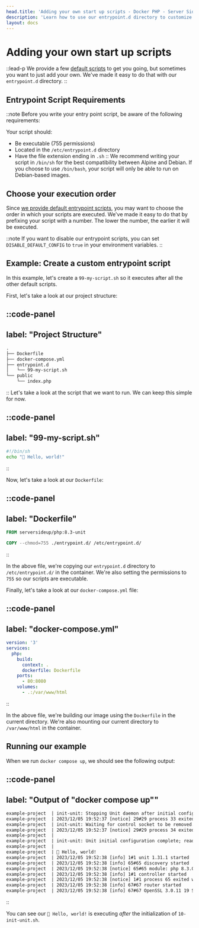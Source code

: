 ```yaml
---
head.title: 'Adding your own start up scripts - Docker PHP - Server Side Up'
description: 'Learn how to use our entrypoint.d directory to customize your container start up experience.'
layout: docs
---
```


# Adding your own start up scripts
::lead-p
We provide a few [default scripts](/docs/getting-started/default-configurations#default-entrypoint-scripts) to get you going, but sometimes you want to just add your own. We've made it easy to do that with our `entrypoint.d` directory.
::

## Entrypoint Script Requirements
::note
Before you write your entry point script, be aware of the following requirements:

Your script should:
- Be executable (755 permissions)
- Located in the `/etc/entrypoint.d` directory
- Have the file extension ending in `.sh`
::
We recommend writing your script in `/bin/sh` for the best compatibility between Alpine and Debian. If you choose to use `/bin/bash`, your script will only be able to run on Debian-based images.

## Choose your execution order
Since [we provide default entrypoint scripts](/docs/getting-started/default-configurations#default-entrypoint-scripts), you may want to choose the order in which your scripts are executed. We've made it easy to do that by prefixing your script with a number. The lower the number, the earlier it will be executed.

::note
If you want to disable our entrypoint scripts, you can set `DISABLE_DEFAULT_CONFIG` to `true` in your environment variables.
::

## Example: Create a custom entrypoint script
In this example, let's create a `99-my-script.sh` so it executes after all the other default scripts.

First, let's take a look at our project structure:

::code-panel
---
label: "Project Structure"
---
```txt
.
├── Dockerfile
├── docker-compose.yml
├── entrypoint.d
│   └── 99-my-script.sh
└── public
    └── index.php
```
::
Let's take a look at the script that we want to run. We can keep this simple for now.

::code-panel
---
label: "99-my-script.sh"
---
```bash
#!/bin/sh
echo "👋 Hello, world!"
```
::

Now, let's take a look at our `Dockerfile`:

::code-panel
---
label: "Dockerfile"
---
```dockerfile
FROM serversideup/php:8.3-unit

COPY --chmod=755 ./entrypoint.d/ /etc/entrypoint.d/
```
::

In the above file, we're copying our `entrypoint.d` directory to `/etc/entrypoint.d/` in the container. We're also setting the permissions to `755` so our scripts are executable.

Finally, let's take a look at our `docker-compose.yml` file:

::code-panel
---
label: "docker-compose.yml"
---
```yaml
version: '3'
services:
  php:
    build:
      context: .
      dockerfile: Dockerfile
    ports:
      - 80:8080
    volumes:
      - .:/var/www/html
```
::

In the above file, we're building our image using the `Dockerfile` in the current directory. We're also mounting our current directory to `/var/www/html` in the container.

## Running our example
When we run `docker compose up`, we should see the following output:

::code-panel
---
label: "Output of \"docker compose up\""
---
```txt
example-project  | init-unit: Stopping Unit daemon after initial configuration...
example-project  | 2023/12/05 19:52:37 [notice] 29#29 process 33 exited with code 0
example-project  | init-unit: Waiting for control socket to be removed...
example-project  | 2023/12/05 19:52:37 [notice] 29#29 process 34 exited with code 0
example-project  | 
example-project  | init-unit: Unit initial configuration complete; ready for start up...
example-project  | 
example-project  | 👋 Hello, world!
example-project  | 2023/12/05 19:52:38 [info] 1#1 unit 1.31.1 started
example-project  | 2023/12/05 19:52:38 [info] 65#65 discovery started
example-project  | 2023/12/05 19:52:38 [notice] 65#65 module: php 8.3.0 "/usr/lib/unit/modules/php.unit.so"
example-project  | 2023/12/05 19:52:38 [info] 1#1 controller started
example-project  | 2023/12/05 19:52:38 [notice] 1#1 process 65 exited with code 0
example-project  | 2023/12/05 19:52:38 [info] 67#67 router started
example-project  | 2023/12/05 19:52:38 [info] 67#67 OpenSSL 3.0.11 19 Sep 2023, 300000b0
```
::

You can see our `👋 Hello, world!` is executing *after* the initialization of `10-init-unit.sh`.
